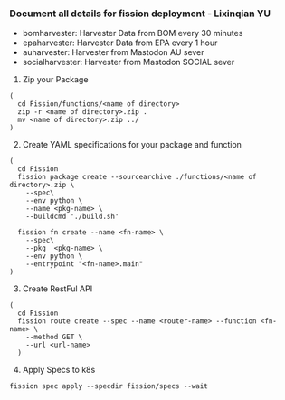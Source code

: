 ### Document all details for fission deployment - Lixinqian YU

- bomharvester: Harvester Data from BOM every 30 minutes
- epaharvester: Harvester Data from EPA every 1 hour
- auharvester: Harvester from Mastodon AU sever
- socialharvester: Harvester from Mastodon SOCIAL sever

1. Zip your Package
````
(
  cd Fission/functions/<name of directory>
  zip -r <name of directory>.zip .
  mv <name of directory>.zip ../
)

````

2. Create YAML specifications for your package and function
````
(
  cd Fission
  fission package create --sourcearchive ./functions/<name of directory>.zip \
    --spec\
    --env python \
    --name <pkg-name> \
    --buildcmd './build.sh'

  fission fn create --name <fn-name> \
    --spec\
    --pkg  <pkg-name> \
    --env python \
    --entrypoint "<fn-name>.main"
)
````

3. Create RestFul API 
````
(
  cd Fission
  fission route create --spec --name <router-name> --function <fn-name> \
    --method GET \
    --url <url-name>
  )
````

4. Apply Specs to k8s
````
fission spec apply --specdir fission/specs --wait
````